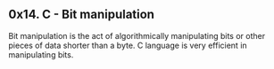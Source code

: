 ## 0x14. C - Bit manipulation

Bit manipulation is the act of algorithmically manipulating bits or other pieces of data shorter than a byte. C language is very efficient in manipulating bits.
